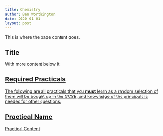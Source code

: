 ```yaml
---
title: Chemistry
author: Ben Worthington
date: 2020-01-01
layout: post
---
```


This is where the page content goes.

## Title

With more content below it

## <u>Required Practicals<u>

The following are all practicals that you **must** learn as a random selection of them will be bought up in the GCSE, and knowledge of the principals is needed for other questions.

## Practical Name

Practical Content